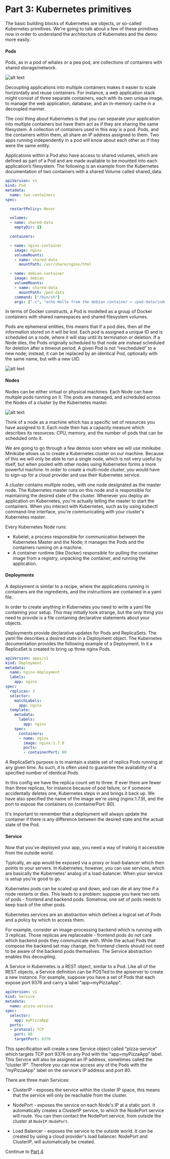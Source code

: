 # Part 3: Kubernetes primitives

The basic building blocks of Kubernetes are objects, or so-called Kubernetes primitives. We're going to talk about a 
few of these primitives now in order to understand the architecture of Kubernetes and the demo more easily.

#### Pods

Pods, as in a pod of whales or a pea pod, are collections of containers with shared storage/network.

![alt text](../../InstructorNotes/Images/pods.png)

Decoupling applications into multiple containers makes it easier to scale horizontally and reuse containers. For instance,
a web application stack might consist of three separate containers, each with its own unique image, to manage the web application,
database, and an in-memory cache in a decoupled manner.

The cool thing about Kubernetes is that you can separate your application into multiple containers but have them act as 
if they are sharing the same filesystem. A collection of containers used in this way is a pod.
Pods, and the containers within them, all share an IP address assigned to them. Two apps running independently in a pod
will know about each other as if they were the same entity.

Applications within a Pod also have access to shared volumes, which are defined as part of a Pod and are made available 
to be mounted into each application’s filesystem.
The following is an example from the Kubernetes documentation of two containers with a shared Volume called shared_data.


```yaml
apiVersion: v1
kind: Pod
metadata:
  name: two-containers
spec:

  restartPolicy: Never

  volumes:
  - name: shared-data
    emptyDir: {}

  containers:

  - name: nginx-container
    image: nginx
    volumeMounts:
    - name: shared-data
      mountPath: /usr/share/nginx/html

  - name: debian-container
    image: debian
    volumeMounts:
    - name: shared-data
      mountPath: /pod-data
    command: ["/bin/sh"]
    args: ["-c", "echo Hello from the debian container > /pod-data/index.html"]
```

In terms of Docker constructs, a Pod is modelled as a group of Docker containers with shared namespaces and shared filesystem volumes.

Pods are ephemeral entities, this means that if a pod dies, then all the information stored on it will be lost.
Each pod is assigned a unique ID and is scheduled on a node, where it will stay until its termination or deletion. 
If a Node dies, the Pods originally scheduled to that node are instead scheduled for deletion after a timeout period. A given Pod is not
“rescheduled” to a new node; instead, it can be replaced by an identical Pod, optionally with the same name, but with a new UID.


![alt text](../../InstructorNotes/Images/pods_overview.png)

#### Nodes

Nodes can be either virtual or physical machines. Each Node can have multiple
pods running on it. The pods are managed, and scheduled across the Nodes of a cluster by the Kubernetes master. 

![alt text](../../InstructorNotes/Images/nodes_overview.png)

Think of a node as a machine which has a specific set of resources you have assigned to it. Each node then has a capacity
measure which describes its resources: CPU, memory, and the number of pods that can be scheduled onto it.

We are going to go through a few demos soon where we will use minikube. Minikube allows us to create a Kubernetes
cluster on our machine. Because of this we will only be able to run a single node, which is not very useful by itself, 
but when pooled with other nodes using Kubernetes forms a more powerful machine. In order to create a multi-node cluster, 
you would have to sign-up for a cloud provider and use their Kubernetes service.

A cluster contains multiple nodes, with one node designated as the master node. The Kubernetes master runs on this
node and is responsible for maintaining the desired state of the cluster. Whenever you deploy an application on Kubernetes,
you're actually telling the master to start the containers. When you interact with Kubernetes, such as by using kubectl
command-line interface, you're communicating with your cluster's Kubernetes master.

Every Kubernetes Node runs:
- Kubelet, a process responsible for communication between the Kubernetes Master and the Node; it manages the Pods and
the containers running on a machine.
- A container runtime (like Docker) responsible for pulling the container image from a registry, unpacking the container,
and running the application.

#### Deployments

A deployment is similar to a recipe, where the applications running in containers are the ingredients, and the instructions
are contained in a yaml file.

In order to create anything in Kubernetes you need to write a yaml file containing your setup. This may initially look strange,
but the only thing you need to provide is a file containing declarative statements about your objects.

Deployments provide declarative updates for Pods and ReplicaSets. The yaml file describes a desired state in a Deployment object.
The Kubernetes documentation provides the following example of a Deployment. In it a ReplicaSet is created to bring up three
nginx Pods.

```yaml
apiVersion: apps/v1
kind: Deployment
metadata:
  name: nginx-deployment
  labels:
    app: nginx
spec:
  replicas: 3
  selector:
    matchLabels:
      app: nginx
  template:
    metadata:
      labels:
        app: nginx
    spec:
      containers:
      - name: nginx
        image: nginx:1.7.9
        ports:
        - containerPort: 80
```

A ReplicaSet’s purpose is to maintain a stable set of replica Pods running at any given time. As such, it is often used 
to guarantee the availability of a specified number of identical Pods.

In this config we have the replica count set to three. If ever there are fewer than three replicas, for instance because of pod failure,
or if someone accidentally deletes one, Kubernetes steps in and brings it back up. We have also specified the name of the image
we're using (nginx:1.7.9), and the port to expose the containers on (containerPort: 80).

It's important to remember that a deployment will always update the container if there is any difference between the desired state
and the actual state of the Pod.

#### Service

Now that you've deployed your app, you need a way of making it accessible from the outside world.

Typically, an app would be exposed via a proxy or load-balancer which then points to your servers.
In Kubernetes, however, you can use services, which are basically the Kubernetes' analog of a load-balancer. When your
service is setup you're good to go.

Kubernetes pods can be scaled up and down, and can die at any time if a node restarts or dies. This leads to a problem:
suppose you have two sets of pods - frontend and backend pods. Somehow, one set of pods needs to keep track of the other
pods.

Kubernetes services are an abstraction which defines a logical set of Pods and a policy by which to access them.
 
For example, consider an image-processing backend which is running with 3 replicas. 
Those replicas are replaceable - frontend pods do not care which backend pods they communicate with. While the actual Pods that compose the backend
set may change, the frontend clients should not need to be aware of the backend pods themselves.
The Service abstraction enables this decoupling.

A Service in Kubernetes is a REST object, similar to a Pod. Like all of the REST objects, a Service definition can be 
POSTed to the apiserver to create a new instance. For example, suppose you have a set of Pods that each expose port 9376 and carry a label "app=myPizzaApp".

```yaml
apiVersion: v1
kind: Service
metadata:
  name: pizza-service
spec:
  selector:
    app: myPizzaApp
  ports:
  - protocol: TCP
    port: 80
    targetPort: 9376
```

This specification will create a new Service object called “pizza-service” which targets TCP port 9376 on any Pod with the "app=myPizzaApp" label.
This Service will also be assigned an IP address, sometimes called the “cluster IP”. Therefore you can now access any
of the Pods with the "myPizzaApp" label on the service's IP address and port 80.

There are three main Services:

- ClusterIP - exposes the service within the cluster IP space, this means that the service will only be reachable from the cluster.

- NodePort - exposes the service on each Node's IP at a static port. It automatically creates a ClusterIP service, to which 
the NodePort service will route. You can then contact the NodePort service, from outside the cluster at `NodeIP:NodePort`.

- Load Balancer - exposes the service to the outside world. It can be created by using a cloud provider's load balancer. 
  NodePort and ClusterIP, will automatically be created.


Continue to [Part 4](Minikube.md)
